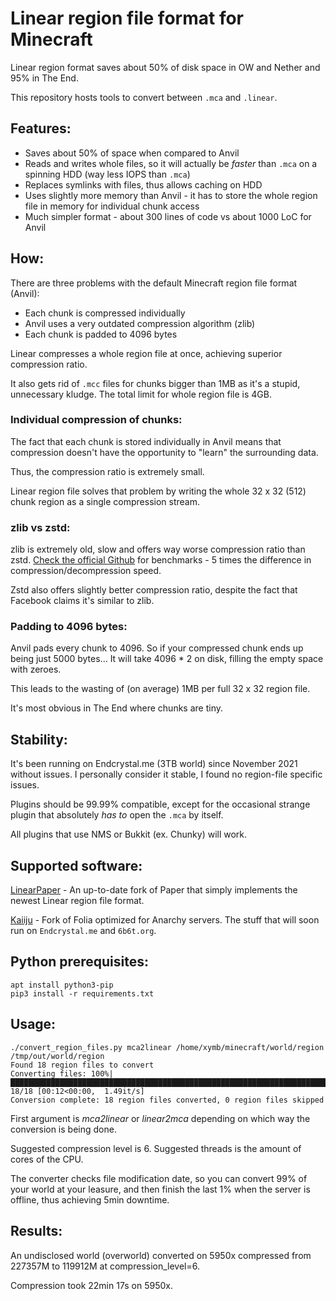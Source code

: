 # Linear region file format for Minecraft

Linear region format saves about 50% of disk space in OW and Nether and 95% in The End.

This repository hosts tools to convert between `.mca` and `.linear`.

## Features:
- Saves about 50% of space when compared to Anvil
- Reads and writes whole files, so it will actually be _faster_ than `.mca` on a spinning HDD (way less IOPS than `.mca`)
- Replaces symlinks with files, thus allows caching on HDD
- Uses slightly more memory than Anvil - it has to store the whole region file in memory for individual chunk access
- Much simpler format - about 300 lines of code vs about 1000 LoC for Anvil

## How:
There are three problems with the default Minecraft region file format (Anvil):
- Each chunk is compressed individually
- Anvil uses a very outdated compression algorithm (zlib)
- Each chunk is padded to 4096 bytes

Linear compresses a whole region file at once, achieving superior compression ratio.

It also gets rid of `.mcc` files for chunks bigger than 1MB as it's a stupid, unnecessary kludge. The total limit for whole region file is 4GB.

### Individual compression of chunks:
The fact that each chunk is stored individually in Anvil means that compression doesn't have the opportunity to "learn" the surrounding data.

Thus, the compression ratio is extremely small.

Linear region file solves that problem by writing the whole 32 x 32 (512) chunk region as a single compression stream.

### zlib vs zstd:

zlib is extremely old, slow and offers way worse compression ratio than zstd. [Check the official Github](https://github.com/facebook/zstd) for benchmarks - 5 times the difference in compression/decompression speed.

Zstd also offers slightly better compression ratio, despite the fact that Facebook claims it's similar to zlib.

### Padding to 4096 bytes:

Anvil pads every chunk to 4096. So if your compressed chunk ends up being just 5000 bytes... It will take 4096 * 2 on disk, filling the empty space with zeroes.

This leads to the wasting of (on average) 1MB per full 32 x 32 region file.

It's most obvious in The End where chunks are tiny.

## Stability:

It's been running on Endcrystal.me (3TB world) since November 2021 without issues. I personally consider it stable, I found no region-file specific issues.

Plugins should be 99.99% compatible, except for the occasional strange plugin that absolutely _has to_ open the `.mca` by itself.

All plugins that use NMS or Bukkit (ex. Chunky) will work.

## Supported software:

[LinearPaper](https://github.com/StupidCraft/LinearPaper) - An up-to-date fork of Paper that simply implements the newest Linear region file format.

[Kaiiju](https://github.com/KaiijuMC/Kaiiju) - Fork of Folia optimized for Anarchy servers. The stuff that will soon run on `Endcrystal.me` and `6b6t.org`.

## Python prerequisites:

```
apt install python3-pip
pip3 install -r requirements.txt
```

## Usage:

```
./convert_region_files.py mca2linear /home/xymb/minecraft/world/region /tmp/out/world/region
Found 18 region files to convert
Converting files: 100%|█████████████████████████████████████████████████████████████████████████████████| 18/18 [00:12<00:00,  1.49it/s]
Conversion complete: 18 region files converted, 0 region files skipped
```

First argument is *mca2linear* or *linear2mca* depending on which way the conversion is being done.

Suggested compression level is 6. Suggested threads is the amount of cores of the CPU.

The converter checks file modification date, so you can convert 99% of your world at your leasure, and then finish the last 1% when the server is offline, thus achieving 5min downtime.

## Results:

An undisclosed world (overworld) converted on 5950x compressed from 227357M to 119912M at compression_level=6.

Compression took 22min 17s on 5950x.
